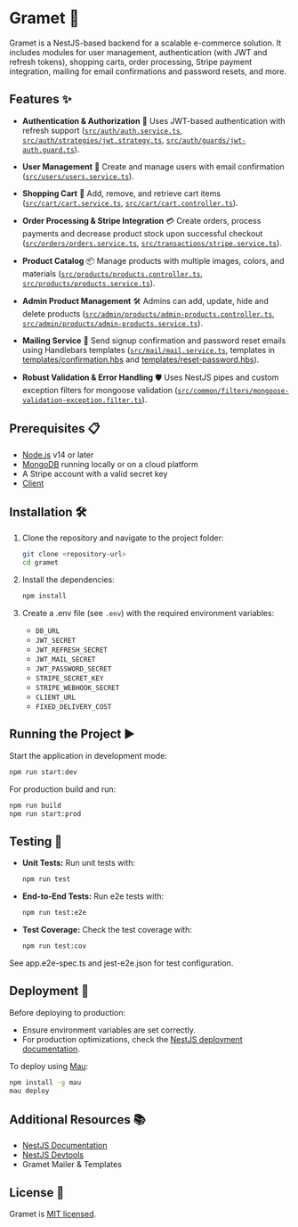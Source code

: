 # Gramet 🚀

Gramet is a NestJS-based backend for a scalable e-commerce solution. It includes modules for user management, authentication (with JWT and refresh tokens), shopping carts, order processing, Stripe payment integration, mailing for email confirmations and password resets, and more.

## Features ✨

- **Authentication & Authorization** 🔐
  Uses JWT-based authentication with refresh support ([`src/auth/auth.service.ts`](src/auth/auth.service.ts), [`src/auth/strategies/jwt.strategy.ts`](src/auth/strategies/jwt.strategy.ts), [`src/auth/guards/jwt-auth.guard.ts`](src/auth/guards/jwt-auth.guard.ts)).

- **User Management** 👥
  Create and manage users with email confirmation ([`src/users/users.service.ts`](src/users/users.service.ts)).

- **Shopping Cart** 🛒
  Add, remove, and retrieve cart items ([`src/cart/cart.service.ts`](src/cart/cart.service.ts), [`src/cart/cart.controller.ts`](src/cart/cart.controller.ts)).

- **Order Processing & Stripe Integration** 💳
  Create orders, process payments and decrease product stock upon successful checkout ([`src/orders/orders.service.ts`](src/orders/orders.service.ts), [`src/transactions/stripe.service.ts`](src/transactions/stripe.service.ts)).

- **Product Catalog** 📦
  Manage products with multiple images, colors, and materials ([`src/products/products.controller.ts`](src/products/products.controller.ts), [`src/products/products.service.ts`](src/products/products.service.ts)).

- **Admin Product Management** 🛠️
  Admins can add, update, hide and delete products ([`src/admin/products/admin-products.controller.ts`](src/admin/products/admin-products.controller.ts), [`src/admin/products/admin-products.service.ts`](src/admin/products/admin-products.service.ts)).

- **Mailing Service** 📧
  Send signup confirmation and password reset emails using Handlebars templates ([`src/mail/mail.service.ts`](src/mail/mail.service.ts), templates in [templates/confirmation.hbs](templates/confirmation.hbs) and [templates/reset-password.hbs](templates/reset-password.hbs)).

- **Robust Validation & Error Handling** 🛡️
  Uses NestJS pipes and custom exception filters for mongoose validation ([`src/common/filters/mongoose-validation-exception.filter.ts`](src/common/filters/mongoose-validation-exception.filter.ts)).

## Prerequisites 📋

- [Node.js](https://nodejs.org/) v14 or later
- [MongoDB](https://mongodb.com) running locally or on a cloud platform
- A Stripe account with a valid secret key
- [Client](https://github.com/GramosTV/gramet-client)

## Installation 🛠️

1. Clone the repository and navigate to the project folder:

   ```sh
   git clone <repository-url>
   cd gramet
   ```

2. Install the dependencies:

   ```sh
   npm install
   ```

3. Create a .env file (see `.env`) with the required environment variables:
   - `DB_URL`
   - `JWT_SECRET`
   - `JWT_REFRESH_SECRET`
   - `JWT_MAIL_SECRET`
   - `JWT_PASSWORD_SECRET`
   - `STRIPE_SECRET_KEY`
   - `STRIPE_WEBHOOK_SECRET`
   - `CLIENT_URL`
   - `FIXED_DELIVERY_COST`

## Running the Project ▶️

Start the application in development mode:

```sh
npm run start:dev
```

For production build and run:

```sh
npm run build
npm run start:prod
```

## Testing 🧪

- **Unit Tests:**
  Run unit tests with:

  ```sh
  npm run test
  ```

- **End-to-End Tests:**
  Run e2e tests with:

  ```sh
  npm run test:e2e
  ```

- **Test Coverage:**
  Check the test coverage with:
  ```sh
  npm run test:cov
  ```

See app.e2e-spec.ts and jest-e2e.json for test configuration.

## Deployment 🚀

Before deploying to production:

- Ensure environment variables are set correctly.
- For production optimizations, check the [NestJS deployment documentation](https://docs.nestjs.com/deployment).

To deploy using [Mau](https://mau.nestjs.com):

```sh
npm install -g mau
mau deploy
```

## Additional Resources 📚

- [NestJS Documentation](https://docs.nestjs.com)
- [NestJS Devtools](https://devtools.nestjs.com)
- Gramet Mailer & Templates

## License 📄

Gramet is [MIT licensed](https://github.com/nestjs/nest/blob/master/LICENSE).
